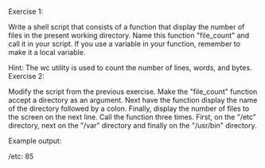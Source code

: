 Exercise 1:

Write a shell script that consists of a function that display the number of files in the present working directory. Name this function "file_count" and call it in your script. If you use a variable in your function, remember to make it a local variable.

Hint: The wc utility is used to count the number of lines, words, and bytes. Exercise 2:

Modify the script from the previous exercise. Make the "file_count" function accept a directory as an argument. Next have the function display the name of the directory followed by a colon. Finally, display the number of files to the screen on the next line. Call the function three times. First, on the "/etc" directory, next on the "/var" directory and finally on the "/usr/bin" directory.

Example output:

/etc:
85